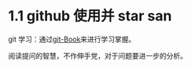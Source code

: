 # 1.1 github 使用并 star san

git 学习：通过[git-Book](https://git-scm.com/book/zh/v2)来进行学习掌握。

阅读提问的智慧，不作伸手党，对于问题要进一步的分析。
